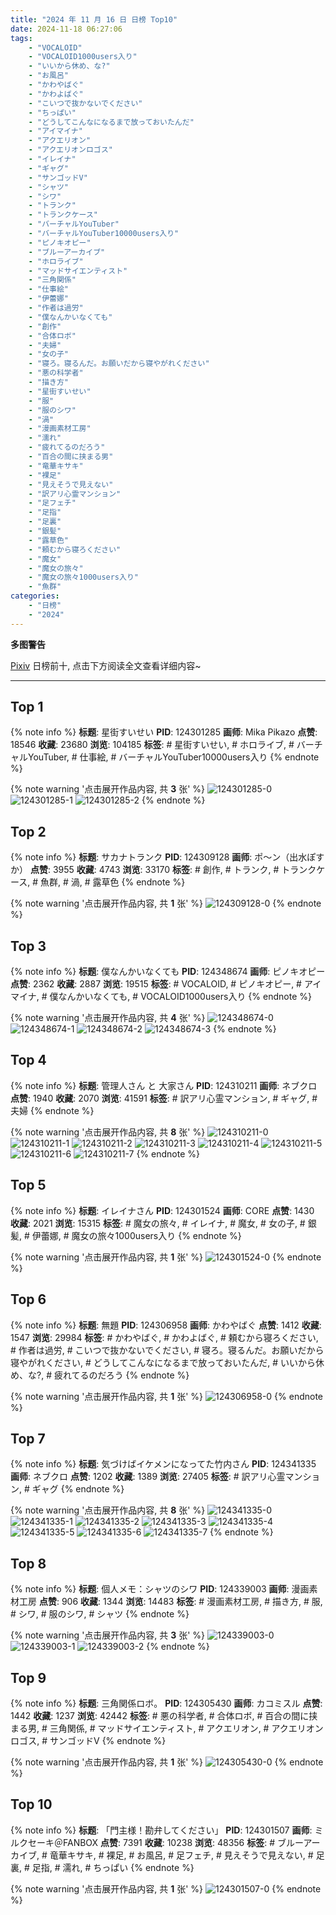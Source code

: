 ```yaml
---
title: "2024 年 11 月 16 日 日榜 Top10"
date: 2024-11-18 06:27:06
tags:
    - "VOCALOID"
    - "VOCALOID1000users入り"
    - "いいから休め、な?"
    - "お風呂"
    - "かわやばぐ"
    - "かわよばぐ"
    - "こいつで抜かないでください"
    - "ちっぱい"
    - "どうしてこんなになるまで放っておいたんだ"
    - "アイマイナ"
    - "アクエリオン"
    - "アクエリオンロゴス"
    - "イレイナ"
    - "ギャグ"
    - "サンゴッドV"
    - "シャツ"
    - "シワ"
    - "トランク"
    - "トランクケース"
    - "バーチャルYouTuber"
    - "バーチャルYouTuber10000users入り"
    - "ピノキオピー"
    - "ブルーアーカイブ"
    - "ホロライブ"
    - "マッドサイエンティスト"
    - "三角関係"
    - "仕事絵"
    - "伊蕾娜"
    - "作者は過労"
    - "僕なんかいなくても"
    - "創作"
    - "合体ロボ"
    - "夫婦"
    - "女の子"
    - "寝ろ。寝るんだ。お願いだから寝やがれください"
    - "悪の科学者"
    - "描き方"
    - "星街すいせい"
    - "服"
    - "服のシワ"
    - "渦"
    - "漫画素材工房"
    - "濡れ"
    - "疲れてるのだろう"
    - "百合の間に挟まる男"
    - "竜華キサキ"
    - "裸足"
    - "見えそうで見えない"
    - "訳アリ心霊マンション"
    - "足フェチ"
    - "足指"
    - "足裏"
    - "銀髪"
    - "露草色"
    - "頼むから寝ろください"
    - "魔女"
    - "魔女の旅々"
    - "魔女の旅々1000users入り"
    - "魚群"
categories:
    - "日榜"
    - "2024"
---
```


<i class="fa fa-triangle-exclamation"></i>**多图警告**<i class="fa fa-triangle-exclamation"></i>

[Pixiv](https://www.pixiv.net/) 日榜前十, 点击下方阅读全文查看详细内容~

<!-- more -->

---

## Top 1

{% note info %}
**标题**: 星街すいせい
**PID**: 124301285 **画师**: Mika Pikazo
**点赞**: 18546 **收藏**: 23680 **浏览**: 104185
**标签**: # 星街すいせい, # ホロライブ, # バーチャルYouTuber, # 仕事絵, # バーチャルYouTuber10000users入り
{% endnote %}

{% note warning '点击展开作品内容, 共 **3** 张' %}
![124301285-0](https://i.pixiv.re/img-original/img/2024/11/15/00/00/42/124301285_p0.png)
![124301285-1](https://i.pixiv.re/img-original/img/2024/11/15/00/00/42/124301285_p1.png)
![124301285-2](https://i.pixiv.re/img-original/img/2024/11/15/00/00/42/124301285_p2.png)
{% endnote %}

## Top 2

{% note info %}
**标题**: サカナトランク
**PID**: 124309128 **画师**: ポ～ン（出水ぽすか）
**点赞**: 3955 **收藏**: 4743 **浏览**: 33170
**标签**: # 創作, # トランク, # トランクケース, # 魚群, # 渦, # 露草色
{% endnote %}

{% note warning '点击展开作品内容, 共 **1** 张' %}
![124309128-0](https://i.pixiv.re/img-original/img/2024/11/15/07/30/02/124309128_p0.jpg)
{% endnote %}

## Top 3

{% note info %}
**标题**: 僕なんかいなくても
**PID**: 124348674 **画师**: ピノキオピー
**点赞**: 2362 **收藏**: 2887 **浏览**: 19515
**标签**: # VOCALOID, # ピノキオピー, # アイマイナ, # 僕なんかいなくても, # VOCALOID1000users入り
{% endnote %}

{% note warning '点击展开作品内容, 共 **4** 张' %}
![124348674-0](https://i.pixiv.re/img-original/img/2024/11/16/15/08/37/124348674_p0.jpg)
![124348674-1](https://i.pixiv.re/img-original/img/2024/11/16/15/08/37/124348674_p1.jpg)
![124348674-2](https://i.pixiv.re/img-original/img/2024/11/16/15/08/37/124348674_p2.jpg)
![124348674-3](https://i.pixiv.re/img-original/img/2024/11/16/15/08/37/124348674_p3.jpg)
{% endnote %}

## Top 4

{% note info %}
**标题**: 管理人さん と 大家さん
**PID**: 124310211 **画师**: ネブクロ
**点赞**: 1940 **收藏**: 2070 **浏览**: 41591
**标签**: # 訳アリ心霊マンション, # ギャグ, # 夫婦
{% endnote %}

{% note warning '点击展开作品内容, 共 **8** 张' %}
![124310211-0](https://i.pixiv.re/img-original/img/2024/11/15/08/50/15/124310211_p0.jpg)
![124310211-1](https://i.pixiv.re/img-original/img/2024/11/15/08/50/15/124310211_p1.jpg)
![124310211-2](https://i.pixiv.re/img-original/img/2024/11/15/08/50/15/124310211_p2.jpg)
![124310211-3](https://i.pixiv.re/img-original/img/2024/11/15/08/50/15/124310211_p3.jpg)
![124310211-4](https://i.pixiv.re/img-original/img/2024/11/15/08/50/15/124310211_p4.jpg)
![124310211-5](https://i.pixiv.re/img-original/img/2024/11/15/08/50/15/124310211_p5.jpg)
![124310211-6](https://i.pixiv.re/img-original/img/2024/11/15/08/50/15/124310211_p6.jpg)
![124310211-7](https://i.pixiv.re/img-original/img/2024/11/15/08/50/15/124310211_p7.jpg)
{% endnote %}

## Top 5

{% note info %}
**标题**: イレイナさん
**PID**: 124301524 **画师**: CORE
**点赞**: 1430 **收藏**: 2021 **浏览**: 15315
**标签**: # 魔女の旅々, # イレイナ, # 魔女, # 女の子, # 銀髪, # 伊蕾娜, # 魔女の旅々1000users入り
{% endnote %}

{% note warning '点击展开作品内容, 共 **1** 张' %}
![124301524-0](https://i.pixiv.re/img-original/img/2024/11/15/00/03/15/124301524_p0.png)
{% endnote %}

## Top 6

{% note info %}
**标题**: 無題
**PID**: 124306958 **画师**: かわやばぐ
**点赞**: 1412 **收藏**: 1547 **浏览**: 29984
**标签**: # かわやばぐ, # かわよばぐ, # 頼むから寝ろください, # 作者は過労, # こいつで抜かないでください, # 寝ろ。寝るんだ。お願いだから寝やがれください, # どうしてこんなになるまで放っておいたんだ, # いいから休め、な?, # 疲れてるのだろう
{% endnote %}

{% note warning '点击展开作品内容, 共 **1** 张' %}
![124306958-0](https://i.pixiv.re/img-original/img/2024/11/15/04/15/41/124306958_p0.jpg)
{% endnote %}

## Top 7

{% note info %}
**标题**: 気づけばイケメンになってた竹内さん
**PID**: 124341335 **画师**: ネブクロ
**点赞**: 1202 **收藏**: 1389 **浏览**: 27405
**标签**: # 訳アリ心霊マンション, # ギャグ
{% endnote %}

{% note warning '点击展开作品内容, 共 **8** 张' %}
![124341335-0](https://i.pixiv.re/img-original/img/2024/11/16/08/59/23/124341335_p0.jpg)
![124341335-1](https://i.pixiv.re/img-original/img/2024/11/16/08/59/23/124341335_p1.jpg)
![124341335-2](https://i.pixiv.re/img-original/img/2024/11/16/08/59/23/124341335_p2.jpg)
![124341335-3](https://i.pixiv.re/img-original/img/2024/11/16/08/59/23/124341335_p3.jpg)
![124341335-4](https://i.pixiv.re/img-original/img/2024/11/16/08/59/23/124341335_p4.jpg)
![124341335-5](https://i.pixiv.re/img-original/img/2024/11/16/08/59/23/124341335_p5.jpg)
![124341335-6](https://i.pixiv.re/img-original/img/2024/11/16/08/59/23/124341335_p6.jpg)
![124341335-7](https://i.pixiv.re/img-original/img/2024/11/16/08/59/23/124341335_p7.jpg)
{% endnote %}

## Top 8

{% note info %}
**标题**: 個人メモ：シャツのシワ
**PID**: 124339003 **画师**: 漫画素材工房
**点赞**: 906 **收藏**: 1344 **浏览**: 14483
**标签**: # 漫画素材工房, # 描き方, # 服, # シワ, # 服のシワ, # シャツ
{% endnote %}

{% note warning '点击展开作品内容, 共 **3** 张' %}
![124339003-0](https://i.pixiv.re/img-original/img/2024/11/16/06/00/05/124339003_p0.jpg)
![124339003-1](https://i.pixiv.re/img-original/img/2024/11/16/06/00/05/124339003_p1.jpg)
![124339003-2](https://i.pixiv.re/img-original/img/2024/11/16/06/00/05/124339003_p2.jpg)
{% endnote %}

## Top 9

{% note info %}
**标题**: 三角関係ロボ。
**PID**: 124305430 **画师**: カコミスル
**点赞**: 1442 **收藏**: 1237 **浏览**: 42442
**标签**: # 悪の科学者, # 合体ロボ, # 百合の間に挟まる男, # 三角関係, # マッドサイエンティスト, # アクエリオン, # アクエリオンロゴス, # サンゴッドV
{% endnote %}

{% note warning '点击展开作品内容, 共 **1** 张' %}
![124305430-0](https://i.pixiv.re/img-original/img/2024/11/15/02/29/02/124305430_p0.jpg)
{% endnote %}

## Top 10

{% note info %}
**标题**: 「門主様！勘弁してください」
**PID**: 124301507 **画师**: ミルクセーキ＠FANBOX
**点赞**: 7391 **收藏**: 10238 **浏览**: 48356
**标签**: # ブルーアーカイブ, # 竜華キサキ, # 裸足, # お風呂, # 足フェチ, # 見えそうで見えない, # 足裏, # 足指, # 濡れ, # ちっぱい
{% endnote %}

{% note warning '点击展开作品内容, 共 **1** 张' %}
![124301507-0](https://i.pixiv.re/img-original/img/2024/11/15/00/02/57/124301507_p0.jpg)
{% endnote %}
